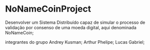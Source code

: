 # NoNameCoinProject
Desenvolver um Sistema Distribuído capaz de simular o processo de validação por consenso de uma moeda digital, aqui denominada NoNameCoin;


integrantes do grupo
Andrey Kusman;
Arthur Phelipe;
Lucas Gabriel;
